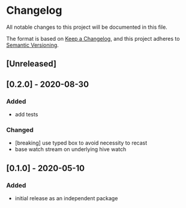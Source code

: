 # Changelog

All notable changes to this project will be documented in this file.

The format is based on [Keep a Changelog](https://keepachangelog.com/en/1.0.0/),
and this project adheres to [Semantic Versioning](https://semver.org/spec/v2.0.0.html).

## [Unreleased]

## [0.2.0] - 2020-08-30

### Added

- add tests

### Changed

- [breaking] use typed box to avoid necessity to recast
- base watch stream on underlying hive watch

## [0.1.0] - 2020-05-10

### Added

- initial release as an independent package